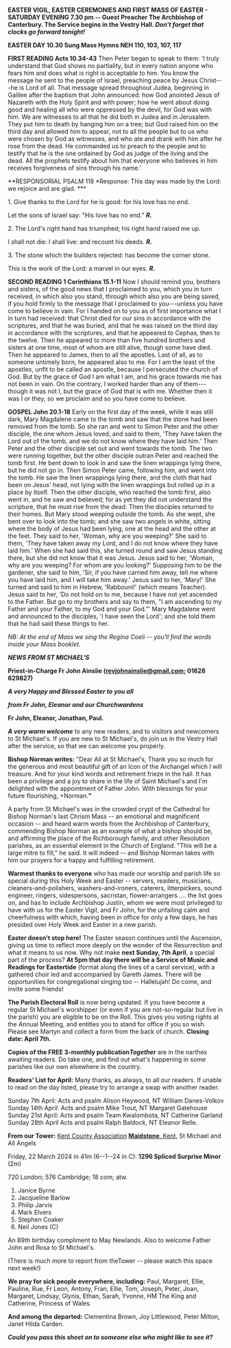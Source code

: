 **EASTER VIGIL, EASTER CEREMONIES AND FIRST MASS OF EASTER - SATURDAY
EVENING 7.30 pm -- Guest Preacher The Archbishop of Canterbury. The
Service begins in the Vestry Hall. *Don\'t forget that clocks go forward
tonight!***

**EASTER DAY 10.30 Sung Mass Hymns NEH 110, 103, 107, 117**

**FIRST READING Acts 10.34-43** Then Peter began to speak to them: 'I
truly understand that God shows no partiality, but in every nation
anyone who fears him and does what is right is acceptable to him. You
know the message he sent to the people of Israel, preaching peace by
Jesus Christ---he is Lord of all. That message spread throughout Judea,
beginning in Galilee after the baptism that John announced: how God
anointed Jesus of Nazareth with the Holy Spirit and with power; how he
went about doing good and healing all who were oppressed by the devil,
for God was with him. We are witnesses to all that he did both in Judea
and in Jerusalem. They put him to death by hanging him on a tree; but
God raised him on the third day and allowed him to appear, not to all
the people but to us who were chosen by God as witnesses, and who ate
and drank with him after he rose from the dead. He commanded us to
preach to the people and to testify that he is the one ordained by God
as judge of the living and the dead. All the prophets testify about him
that everyone who believes in him receives forgiveness of sins through
his name.'

**RESPONSORIAL PSALM 118 *Response: This day was made by the Lord: we
rejoice and are glad. ***

1\. Give thanks to the Lord for he is good: for his love has no end.

Let the sons of Israel say: "His love has no end." ***R.***

2\. The Lord's right hand has triumphed; his right hand raised me up.

I shall not die: I shall live: and recount his deeds. ***R.***

3\. The stone which the builders rejected: has become the corner stone.

This is the work of the Lord: a marvel in our eyes. ***R.***

**SECOND READING 1 Corinthians 15.1-11** Now I should remind you,
brothers and sisters, of the good news that I proclaimed to you, which
you in turn received, in which also you stand, through which also you
are being saved, if you hold firmly to the message that I proclaimed to
you---unless you have come to believe in vain. For I handed on to you as
of first importance what I in turn had received: that Christ died for
our sins in accordance with the scriptures, and that he was buried, and
that he was raised on the third day in accordance with the scriptures,
and that he appeared to Cephas, then to the twelve. Then he appeared to
more than five hundred brothers and sisters at one time, most of whom
are still alive, though some have died. Then he appeared to James, then
to all the apostles. Last of all, as to someone untimely born, he
appeared also to me. For I am the least of the apostles, unfit to be
called an apostle, because I persecuted the church of God. But by the
grace of God I am what I am, and his grace towards me has not been in
vain. On the contrary, I worked harder than any of them---though it was
not I, but the grace of God that is with me. Whether then it was I or
they, so we proclaim and so you have come to believe.

**GOSPEL John 20.1-18** Early on the first day of the week, while it was
still dark, Mary Magdalene came to the tomb and saw that the stone had
been removed from the tomb. So she ran and went to Simon Peter and the
other disciple, the one whom Jesus loved, and said to them, 'They have
taken the Lord out of the tomb, and we do not know where they have laid
him.' Then Peter and the other disciple set out and went towards the
tomb. The two were running together, but the other disciple outran Peter
and reached the tomb first. He bent down to look in and saw the linen
wrappings lying there, but he did not go in. Then Simon Peter came,
following him, and went into the tomb. He saw the linen wrappings lying
there, and the cloth that had been on Jesus' head, not lying with the
linen wrappings but rolled up in a place by itself. Then the other
disciple, who reached the tomb first, also went in, and he saw and
believed; for as yet they did not understand the scripture, that he must
rise from the dead. Then the disciples returned to their homes. But Mary
stood weeping outside the tomb. As she wept, she bent over to look into
the tomb; and she saw two angels in white, sitting where the body of
Jesus had been lying, one at the head and the other at the feet. They
said to her, 'Woman, why are you weeping?' She said to them, 'They have
taken away my Lord, and I do not know where they have laid him.' When
she had said this, she turned round and saw Jesus standing there, but
she did not know that it was Jesus. Jesus said to her, 'Woman, why are
you weeping? For whom are you looking?' Supposing him to be the
gardener, she said to him, 'Sir, if you have carried him away, tell me
where you have laid him, and I will take him away.' Jesus said to her,
'Mary!' She turned and said to him in Hebrew, 'Rabbouni!' (which means
Teacher). Jesus said to her, 'Do not hold on to me, because I have not
yet ascended to the Father. But go to my brothers and say to them, "I am
ascending to my Father and your Father, to my God and your God."' Mary
Magdalene went and announced to the disciples, 'I have seen the Lord';
and she told them that he had said these things to her.

*NB: At the end of Mass we sing the Regina Coeli -- you\'ll find the
words inside your Mass booklet.*

***NEWS FROM ST MICHAEL\'S***

**Priest-in-Charge Fr John Ainslie (<revjohnainslie@gmail.com>; 01628 629827)**

***A very Happy and Blessed Easter to you all***

***from Fr John, Eleanor and our Churchwardens***

**Fr John, Eleanor, Jonathan, Paul.**

***A very warm welcome*** to any new readers, and to visitors and
newcomers to St Michael\'s. If you are new to St Michael\'s, do join us
in the Vestry Hall after the service, so that we can welcome you
properly.

**Bishop Norman writes:** "Dear All at St Michael\'s, Thank you so much
for the generous and most beautiful gift of an Icon of the Archangel
which I will treasure. And for your kind words and retirement frieze in
the hall. It has been a privilege and a joy to share in the life of
Saint Michael\'s and I\'m delighted with the appointment of Father John.
With blessings for your future flourishing, +Norman.**"**

A party from St Michael\'s was in the crowded crypt of the Cathedral for
Bishop Norman\'s last Chrism Mass -- an emotional and magnificent
occasion -- and heard warm words from the Archbishop of Canterbury,
commending Bishop Norman as an example of what a bishop should be, and
affirming the place of the Richborough family, and other Resolution
parishes, as an essential element in the Church of England. "This will
be a large mitre to fill," he said. It will indeed -- and Bishop Norman
takes with him our prayers for a happy and fulfilling retirement.

**Warmest thanks to everyone** who has made our worship and parish life
so special during this Holy Week and Easter -- servers, readers,
musicians, cleaners-and-polishers, washers-and-ironers, caterers,
litterpickers, sound engineer, ringers, sidespersons, sacristan,
flower-arrangers .... the list goes on, and has to include Archbishop
Justin, whom we were most privileged to have with us for the Easter
Vigil, and Fr John, for the unfailing calm and cheerfulness with which,
having been in office for only a few days, he has presided over Holy
Week and Easter in a new parish.

**Easter doesn\'t stop here!** The Easter season continues until the
Ascension, giving us time to reflect more deeply on the wonder of the
Resurrection and what it means to us now. Why not make **next Sunday,
7th April**, a special part of the process? **At 5pm that day there
will be a Service of Music and Readings for Eastertide** (format along
the lines of a carol service), with a gathered choir led and accompanied
by Gareth James. There will be opportunities for congregational singing
too -- Hallelujah! Do come, and invite some friends!

**The Parish Electoral Roll** is now being updated. If you have become a
regular St Michael\'s worshipper (or even if you are not-so-regular but
live in the parish) you are eligible to be on the Roll. This gives you
voting rights at the Annual Meeting, and entitles you to stand for
office if you so wish. Please see Martyn and collect a form from the
back of church. **Closing date: April 7th.**

**Copies of the FREE 3-monthly publication*Together*** are in the
narthex awaiting readers. Do take one, and find out what\'s happening in
some parishes like our own elsewhere in the country.

**Readers\' List for April:** Many thanks, as always, to all our
readers. If unable to read on the day listed, please try to arrange a
swap with another reader.

Sunday 7th April: Acts and psalm Alison Heywood, NT William Danes-Volkov  
Sunday 14th April: Acts and psalm Mike Trout, NT Margaret Gatehouse  
Sunday 21st April: Acts and psalm Team Kwalombota, NT Catherine Garland  
Sunday 28th April Acts and psalm Ralph Baldock, NT Eleanor Relle.  

**From our Tower:** [Kent County
Association](https://bb.ringingworld.co.uk/performances-report.php?association_id=19&year=2024)
[**Maidstone**, Kent](https://dove.cccbr.org.uk/tower/12644#_blank), St
Michael and All Angels

Friday, 22 March 2024 in 41m (6--1--24 in C): **1296 Spliced Surprise Minor** (2m)

720 London; 576 Cambridge; 18 com; atw.

1. Janice Byrne
2. Jacqueline Barlow
3. Philip Jarvis
4. Mark Elvers
5. Stephen Coaker
6. Neil Jones (C)

An 89th birthday compliment to May Newlands. Also to welcome Father John
and Rosa to St Michael\'s.

(There is much more to report from theTower -- please watch this space
next week!)

**We pray for sick people everywhere, including:** Paul, Margaret,
Ellie, Pauline, Rue, Fr Leon, Antony, Fran, Ellie, Tom, Joseph, Peter,
Joan, Margaret, Lindsay, Glynis, Ethan, Sarah, Yvonne, HM The King and
Catherine, Princess of Wales.

**And among the departed:** Clementina Brown, Joy Littlewood, Peter Milton, Janet Hilda Carden.

***Could you pass this sheet on to someone else who might like to see it?***
